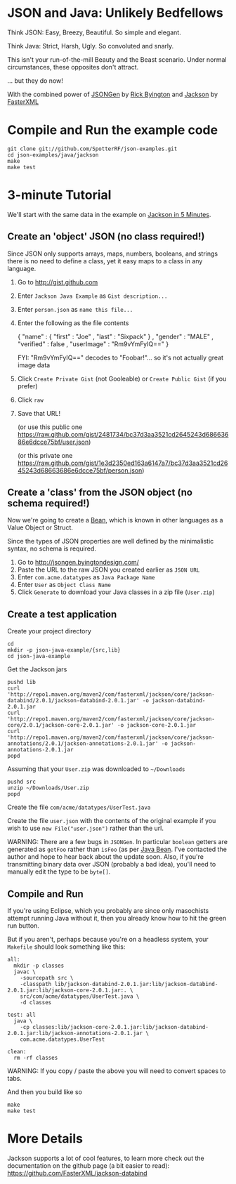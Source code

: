 JSON and Java: Unlikely Bedfellows
===

Think JSON: Easy, Breezy, Beautiful. So simple and elegant.

Think Java: Strict, Harsh, Ugly. So convoluted and snarly.

This isn't your run-of-the-mill Beauty and the Beast scenario.
Under normal circumstances, these opposites don't attract.

... but they do now!

With the combined power of [JSONGen](http://jsongen.byingtondesign.com/) by [Rick Byington](http://byingtondesign.com)
and [Jackson](http://wiki.fasterxml.com/JacksonInFiveMinutes) by [FasterXML](fasterxml.com)

Compile and Run the example code
===

    git clone git://github.com/SpotterRF/json-examples.git
    cd json-examples/java/jackson
    make
    make test

3-minute Tutorial
===

We'll start with the same data in the example on [Jackson in 5 Minutes](http://wiki.fasterxml.com/JacksonInFiveMinutes).

Create an 'object' JSON (no class required!)
---

Since JSON only supports arrays, maps, numbers, booleans, and strings there is no need to define a class, yet it easy maps to a class in any language.

  1. Go to <http://gist.github.com>
  2. Enter `Jackson Java Example` as `Gist description...`
  3. Enter `person.json` as `name this file...`
  4. Enter the following as the file contents

        {
            "name" : {
                "first" : "Joe"
              , "last" : "Sixpack"
            }
          , "gender" : "MALE"
          , "verified" : false
          , "userImage" : "Rm9vYmFyIQ=="
        }

      FYI: "Rm9vYmFyIQ==" decodes to "Foobar!"... so it's not actually great image data

  5. Click `Create Private Gist` (not Gooleable) or `Create Public Gist` (if you prefer)
  6. Click `raw`
  7. Save that URL!

      (or use this public one <https://raw.github.com/gist/2481734/bc37d3aa3521cd2645243d68663686e6dcce75bf/user.json>)

      (or this private one <https://raw.github.com/gist/1e3d2350ed163a6147a7/bc37d3aa3521cd2645243d68663686e6dcce75bf/person.json>)

Create a 'class' from the JSON object (no schema required!)
---

Now we're going to create a [Bean](http://en.wikipedia.org/wiki/JavaBeans#JavaBean_Example), which is known in other languages as a Value Object or Struct.

Since the types of JSON properties are well defined by the minimalistic syntax, no schema is required. 
    
  1. Go to <http://jsongen.byingtondesign.com/>
  2. Paste the URL to the raw JSON you created earlier as `JSON URL`
  3. Enter `com.acme.datatypes` as `Java Package Name`
  4. Enter `User` as `Object Class Name`
  5. Click `Generate` to download your Java classes in a zip file (`User.zip`)

Create a test application
---

Create your project directory

    cd
    mkdir -p json-java-example/{src,lib}
    cd json-java-example

Get the Jackson jars

    pushd lib
    curl 'http://repo1.maven.org/maven2/com/fasterxml/jackson/core/jackson-databind/2.0.1/jackson-databind-2.0.1.jar' -o jackson-databind-2.0.1.jar
    curl 'http://repo1.maven.org/maven2/com/fasterxml/jackson/core/jackson-core/2.0.1/jackson-core-2.0.1.jar' -o jackson-core-2.0.1.jar
    curl 'http://repo1.maven.org/maven2/com/fasterxml/jackson/core/jackson-annotations/2.0.1/jackson-annotations-2.0.1.jar' -o jackson-annotations-2.0.1.jar
    popd

Assuming that your `User.zip` was downloaded to `~/Downloads`

    pushd src
    unzip ~/Downloads/User.zip
    popd

Create the file `com/acme/datatypes/UserTest.java`

Create the file `user.json` with the contents of the original example if you wish to use `new File("user.json")` rather than the url.

WARNING: There are a few bugs in `JSONGen`. In particular `boolean` getters are generated as `getFoo` rather than `isFoo` (as per [Java Bean](http://en.wikipedia.org/wiki/JavaBeans#JavaBean_Example). I've contacted the author and hope to hear back about the update soon. Also, if you're transmitting binary data over JSON (probably a bad idea), you'll need to manually edit the type to be `byte[]`.

Compile and Run
---

If you're using Eclipse, which you probably are since only masochists attempt running Java without it, then you already know how to hit the green run button.

But if you aren't, perhaps because you're on a headless system, your `Makefile` should look something like this:

    all:
      mkdir -p classes
      javac \
        -sourcepath src \
        -classpath lib/jackson-databind-2.0.1.jar:lib/jackson-databind-2.0.1.jar:lib/jackson-core-2.0.1.jar:. \
        src/com/acme/datatypes/UserTest.java \
        -d classes

    test: all
      java \
        -cp classes:lib/jackson-core-2.0.1.jar:lib/jackson-databind-2.0.1.jar:lib/jackson-annotations-2.0.1.jar \
        com.acme.datatypes.UserTest

    clean:
      rm -rf classes

WARNING: If you copy / paste the above you will need to convert spaces to tabs.

And then you build like so

    make
    make test

More Details
===

Jackson supports a lot of cool features, to learn more check out the documentation on the github page (a bit easier to read): <https://github.com/FasterXML/jackson-databind>

